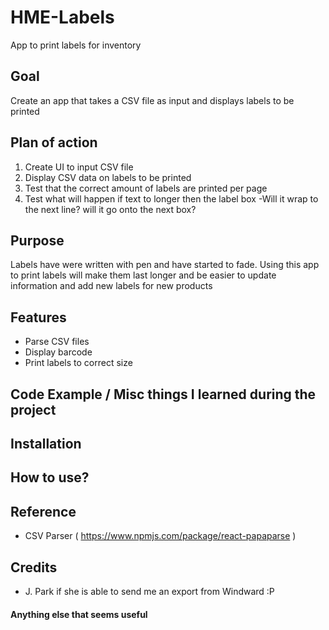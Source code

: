 # HME-Labels
App to print labels for inventory

## Goal
Create an app that takes a CSV file as input and displays labels to be printed

## Plan of action
1. Create UI to input CSV file
2. Display CSV data on labels to be printed
3. Test that the correct amount of labels are printed per page
4. Test what will happen if text to longer then the label box
    -Will it wrap to the next line? will it go onto the next box?

## Purpose
Labels have were written with pen and have started to fade. Using this app to print labels will make them last longer and be easier to update information and add new labels for new products

## Features
* Parse CSV files
* Display barcode
* Print labels to correct size

## Code Example / Misc things I learned during the project


## Installation


## How to use?


## Reference
* CSV Parser ( https://www.npmjs.com/package/react-papaparse )

## Credits
* J. Park if she is able to send me an export from Windward :P

#### Anything else that seems useful
